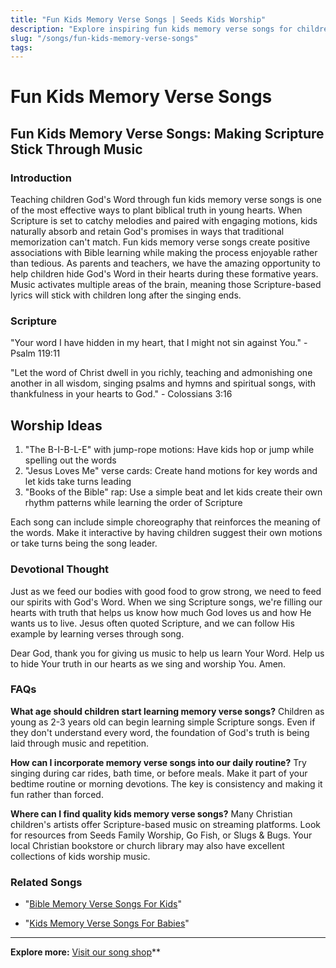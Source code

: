 ```yaml
---
title: "Fun Kids Memory Verse Songs | Seeds Kids Worship"
description: "Explore inspiring fun kids memory verse songs for children's worship and faith development. Biblical music resources for families and ministry."
slug: "/songs/fun-kids-memory-verse-songs"
tags:
---
```


# Fun Kids Memory Verse Songs

## Fun Kids Memory Verse Songs: Making Scripture Stick Through Music

### Introduction
Teaching children God's Word through fun kids memory verse songs is one of the most effective ways to plant biblical truth in young hearts. When Scripture is set to catchy melodies and paired with engaging motions, kids naturally absorb and retain God's promises in ways that traditional memorization can't match. Fun kids memory verse songs create positive associations with Bible learning while making the process enjoyable rather than tedious. As parents and teachers, we have the amazing opportunity to help children hide God's Word in their hearts during these formative years. Music activates multiple areas of the brain, meaning those Scripture-based lyrics will stick with children long after the singing ends.

### Scripture
"Your word I have hidden in my heart, that I might not sin against You." - Psalm 119:11

"Let the word of Christ dwell in you richly, teaching and admonishing one another in all wisdom, singing psalms and hymns and spiritual songs, with thankfulness in your hearts to God." - Colossians 3:16

## Worship Ideas
1. "The B-I-B-L-E" with jump-rope motions: Have kids hop or jump while spelling out the words
2. "Jesus Loves Me" verse cards: Create hand motions for key words and let kids take turns leading
3. "Books of the Bible" rap: Use a simple beat and let kids create their own rhythm patterns while learning the order of Scripture

Each song can include simple choreography that reinforces the meaning of the words. Make it interactive by having children suggest their own motions or take turns being the song leader.

### Devotional Thought
Just as we feed our bodies with good food to grow strong, we need to feed our spirits with God's Word. When we sing Scripture songs, we're filling our hearts with truth that helps us know how much God loves us and how He wants us to live. Jesus often quoted Scripture, and we can follow His example by learning verses through song.

Dear God, thank you for giving us music to help us learn Your Word. Help us to hide Your truth in our hearts as we sing and worship You. Amen.

### FAQs
**What age should children start learning memory verse songs?**
Children as young as 2-3 years old can begin learning simple Scripture songs. Even if they don't understand every word, the foundation of God's truth is being laid through music and repetition.

**How can I incorporate memory verse songs into our daily routine?**
Try singing during car rides, bath time, or before meals. Make it part of your bedtime routine or morning devotions. The key is consistency and making it fun rather than forced.

**Where can I find quality kids memory verse songs?**
Many Christian children's artists offer Scripture-based music on streaming platforms. Look for resources from Seeds Family Worship, Go Fish, or Slugs & Bugs. Your local Christian bookstore or church library may also have excellent collections of kids worship music.

### Related Songs

- "[Bible Memory Verse Songs For Kids](/songs/bible-memory-verse-songs-for-kids/)"

- "[Kids Memory Verse Songs For Babies](/songs/kids-memory-verse-songs-for-babies/)"

---

**Explore more:** [Visit our song shop](https://seedskidsworship.com/shop)**

<!-- Schema Markup -->
<script type="application/ld+json">
{
  "@context": "https://schema.org",
  "@type": "MusicRecording",
  "name": "Fun Kids Memory Verse Songs",
  "byArtist": {
    "@type": "MusicGroup",
    "name": "Seeds Kids Worship"
  },
  "isFamilyFriendly": true,
  "url": "https://seedskidsworship.com/songs/fun-kids-memory-verse-songs/"
}
</script>